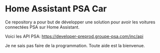 # Home Assistant PSA Car
Ce repository a pour but de développer une solution pour avoir les voitures connectées PSA sur Home Assistant.

Voici les API PSA: https://developer-preprod.groupe-psa.com/inc/api

Je ne sais pas faire de la programmation. Toute aide est la bienvenue.
